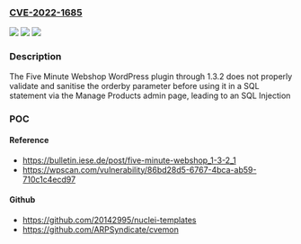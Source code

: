 ### [CVE-2022-1685](https://cve.mitre.org/cgi-bin/cvename.cgi?name=CVE-2022-1685)
![](https://img.shields.io/static/v1?label=Product&message=Five%20Minute%20Webshop&color=blue)
![](https://img.shields.io/static/v1?label=Version&message=1.3.2%3C%3D%201.3.2%20&color=brighgreen)
![](https://img.shields.io/static/v1?label=Vulnerability&message=CWE-89%20SQL%20Injection&color=brighgreen)

### Description

The Five Minute Webshop WordPress plugin through 1.3.2 does not properly validate and sanitise the orderby parameter before using it in a SQL statement via the Manage Products admin page, leading to an SQL Injection

### POC

#### Reference
- https://bulletin.iese.de/post/five-minute-webshop_1-3-2_1
- https://wpscan.com/vulnerability/86bd28d5-6767-4bca-ab59-710c1c4ecd97

#### Github
- https://github.com/20142995/nuclei-templates
- https://github.com/ARPSyndicate/cvemon

